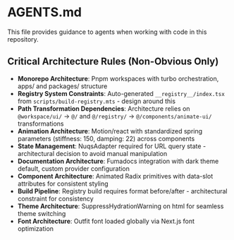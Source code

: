 # AGENTS.md

This file provides guidance to agents when working with code in this repository.

## Critical Architecture Rules (Non-Obvious Only)

- **Monorepo Architecture**: Pnpm workspaces with turbo orchestration, apps/ and packages/ structure
- **Registry System Constraints**: Auto-generated `__registry__/index.tsx` from `scripts/build-registry.mts` - design around this
- **Path Transformation Dependencies**: Architecture relies on `@workspace/ui/` → `@/` and `@/registry/` → `@/components/animate-ui/` transformations
- **Animation Architecture**: Motion/react with standardized spring parameters (stiffness: 150, damping: 22) across components
- **State Management**: NuqsAdapter required for URL query state - architectural decision to avoid manual manipulation
- **Documentation Architecture**: Fumadocs integration with dark theme default, custom provider configuration
- **Component Architecture**: Animated Radix primitives with data-slot attributes for consistent styling
- **Build Pipeline**: Registry build requires format before/after - architectural constraint for consistency
- **Theme Architecture**: SuppressHydrationWarning on html for seamless theme switching
- **Font Architecture**: Outfit font loaded globally via Next.js font optimization
